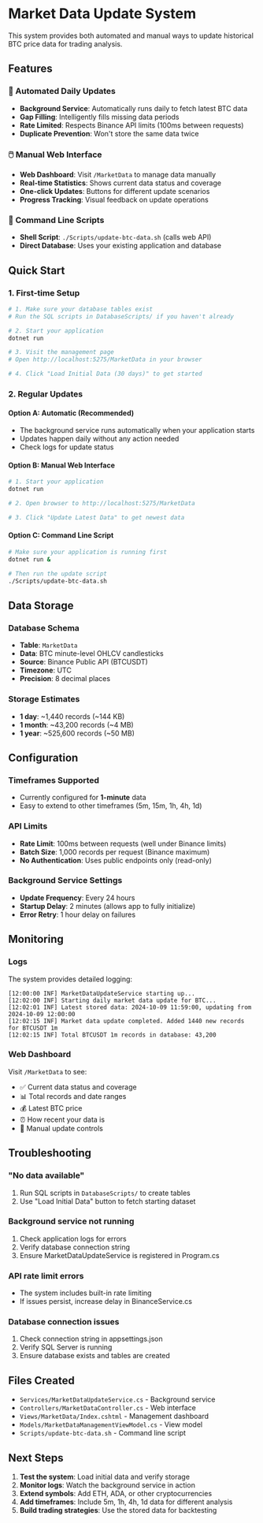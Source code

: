 # Market Data Update System

This system provides both automated and manual ways to update historical BTC price data for trading analysis.

## Features

### 🤖 Automated Daily Updates
- **Background Service**: Automatically runs daily to fetch latest BTC data
- **Gap Filling**: Intelligently fills missing data periods
- **Rate Limited**: Respects Binance API limits (100ms between requests)
- **Duplicate Prevention**: Won't store the same data twice

### 🖱️ Manual Web Interface
- **Web Dashboard**: Visit `/MarketData` to manage data manually
- **Real-time Statistics**: Shows current data status and coverage
- **One-click Updates**: Buttons for different update scenarios
- **Progress Tracking**: Visual feedback on update operations

### 📜 Command Line Scripts
- **Shell Script**: `./Scripts/update-btc-data.sh` (calls web API)
- **Direct Database**: Uses your existing application and database

## Quick Start

### 1. First-time Setup
```bash
# 1. Make sure your database tables exist
# Run the SQL scripts in DatabaseScripts/ if you haven't already

# 2. Start your application
dotnet run

# 3. Visit the management page
# Open http://localhost:5275/MarketData in your browser

# 4. Click "Load Initial Data (30 days)" to get started
```

### 2. Regular Updates

#### Option A: Automatic (Recommended)
- The background service runs automatically when your application starts
- Updates happen daily without any action needed
- Check logs for update status

#### Option B: Manual Web Interface
```bash
# 1. Start your application
dotnet run

# 2. Open browser to http://localhost:5275/MarketData

# 3. Click "Update Latest Data" to get newest data
```

#### Option C: Command Line Script
```bash
# Make sure your application is running first
dotnet run &

# Then run the update script
./Scripts/update-btc-data.sh
```

## Data Storage

### Database Schema
- **Table**: `MarketData`
- **Data**: BTC minute-level OHLCV candlesticks
- **Source**: Binance Public API (BTCUSDT)
- **Timezone**: UTC
- **Precision**: 8 decimal places

### Storage Estimates
- **1 day**: ~1,440 records (~144 KB)
- **1 month**: ~43,200 records (~4 MB)
- **1 year**: ~525,600 records (~50 MB)

## Configuration

### Timeframes Supported
- Currently configured for **1-minute** data
- Easy to extend to other timeframes (5m, 15m, 1h, 4h, 1d)

### API Limits
- **Rate Limit**: 100ms between requests (well under Binance limits)
- **Batch Size**: 1,000 records per request (Binance maximum)
- **No Authentication**: Uses public endpoints only (read-only)

### Background Service Settings
- **Update Frequency**: Every 24 hours
- **Startup Delay**: 2 minutes (allows app to fully initialize)
- **Error Retry**: 1 hour delay on failures

## Monitoring

### Logs
The system provides detailed logging:
```
[12:00:00 INF] MarketDataUpdateService starting up...
[12:02:00 INF] Starting daily market data update for BTC...
[12:02:01 INF] Latest stored data: 2024-10-09 11:59:00, updating from 2024-10-09 12:00:00
[12:02:15 INF] Market data update completed. Added 1440 new records for BTCUSDT 1m
[12:02:15 INF] Total BTCUSDT 1m records in database: 43,200
```

### Web Dashboard
Visit `/MarketData` to see:
- ✅ Current data status and coverage
- 📊 Total records and date ranges  
- 💰 Latest BTC price
- ⏰ How recent your data is
- 🔧 Manual update controls

## Troubleshooting

### "No data available"
1. Run SQL scripts in `DatabaseScripts/` to create tables
2. Use "Load Initial Data" button to fetch starting dataset

### Background service not running
1. Check application logs for errors
2. Verify database connection string
3. Ensure MarketDataUpdateService is registered in Program.cs

### API rate limit errors
- The system includes built-in rate limiting
- If issues persist, increase delay in BinanceService.cs

### Database connection issues
1. Check connection string in appsettings.json
2. Verify SQL Server is running
3. Ensure database exists and tables are created

## Files Created

- `Services/MarketDataUpdateService.cs` - Background service
- `Controllers/MarketDataController.cs` - Web interface  
- `Views/MarketData/Index.cshtml` - Management dashboard
- `Models/MarketDataManagementViewModel.cs` - View model
- `Scripts/update-btc-data.sh` - Command line script

## Next Steps

1. **Test the system**: Load initial data and verify storage
2. **Monitor logs**: Watch the background service in action
3. **Extend symbols**: Add ETH, ADA, or other cryptocurrencies
4. **Add timeframes**: Include 5m, 1h, 4h, 1d data for different analysis
5. **Build trading strategies**: Use the stored data for backtesting